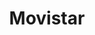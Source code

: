 ---
title: "Movistar"
url: /oviedo/movistar-calle-rosa-maria-menendez-lopez/
shop: teléfono móvil
---